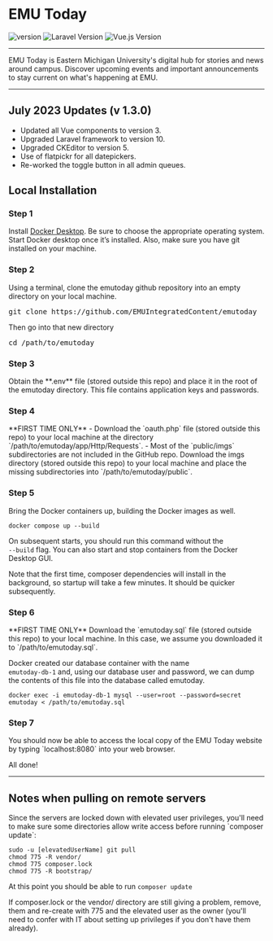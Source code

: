# EMU Today

[//]: # ([![Build Status]&#40;https://travis-ci.com/chyke007/credible.svg?branch=master&#41;]&#40;https://travis-ci.com/chyke007/credible&#41;)
![version](https://img.shields.io/badge/version-1.3.0-blue)
![Laravel Version](https://img.shields.io/badge/Laravel-v10.2.x-yellow)
![Vue.js Version](https://img.shields.io/badge/Vue.js-v3.2.45-green)

[//]: # (![Docker Version]&#40;https://img.shields.io/badge/Docker-v20.10.8-purple&#41;)
<hr>
<p>EMU Today is Eastern Michigan University's digital hub for stories and news around campus. Discover upcoming events and important announcements to stay current on what's happening at EMU.</p>
<hr>

<h2>July 2023 Updates (v 1.3.0)</h2>
<ul>
<li>Updated all Vue components to version 3.</li>
<li>Upgraded Laravel framework to version 10.</li>
<li>Upgraded CKEditor to version 5.</li>
<li>Use of flatpickr for all datepickers.</li>
<li>Re-worked the toggle button in all admin queues.</li>
</ul>

<h2>Local Installation</h2>
<h3>Step 1</h3> 
<p>Install <a href="https://www.docker.com/products/docker-desktop/" target="_blank">Docker Desktop</a>. Be sure to choose the appropriate operating system. Start Docker desktop once it’s installed. Also, make sure you have git installed on your machine.</p>

<h3>Step 2</h3>
<p>Using a terminal, clone the emutoday github repository into an empty directory on your local machine.</p>
<pre>git clone https://github.com/EMUIntegratedContent/emutoday</pre>
<p>Then go into that new directory</p>
<pre>cd /path/to/emutoday</pre>

<h3>Step 3</h3> 
Obtain the **.env** file (stored outside this repo) and place it in the root of the emutoday directory. This file
contains application keys and passwords.

<h3>Step 4</h3>
**FIRST TIME ONLY**
- Download the `oauth.php` file (stored outside this repo) to your local machine at the directory `/path/to/emutoday/app/Http/Requests`.
- Most of the `public/imgs` subdirectories are not included in the GitHub repo. Download the imgs directory (stored outside this repo) to your local machine and place the missing subdirectories into `/path/to/emutoday/public`.

<h3>Step 5</h3>
<p>Bring the Docker containers up, building the Docker images as well.</p>

`docker compose up --build`

On subsequent starts, you should run this command without the 
<br>`--build` flag. 
You can also start and stop containers from the Docker Desktop GUI.

Note that the first time, composer dependencies will install in the
background, so startup will take a few minutes. It should be quicker subsequently. 

<h3>Step 6</h3>
**FIRST TIME ONLY**
Download the `emutoday.sql` file (stored outside this repo) to your local machine. In this case, we assume you downloaded it to `/path/to/emutoday.sql`. 

Docker created our database container with the name <br>`emutoday-db-1` and, using our database user and password, we can dump the contents of this file into the database called emutoday.

`docker exec -i emutoday-db-1 mysql --user=root --password=secret
emutoday < /path/to/emutoday.sql`


<h3>Step 7</h3> 
You should now be able to access the local copy of the EMU Today website by typing `localhost:8080` into your web browser.


All done!

<hr>

<h2>Notes when pulling on remote servers</h2>
Since the servers are locked down with elevated user privileges, you'll need to make sure some directories allow write access before running
`composer update`:

    sudo -u [elevatedUserName] git pull
    chmod 775 -R vendor/
    chmod 775 composer.lock
    chmod 775 -R bootstrap/

At this point you should be able to run 
    `composer update`


If composer.lock or the vendor/ directory are still giving a problem, remove, them and re-create with 775 and the elevated user as the owner (you'll need to confer with IT about setting up privileges if you don't have them already).
